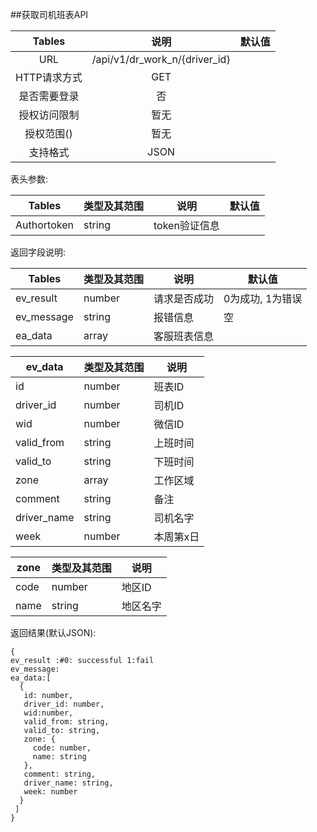##获取司机班表API


|  Tables  |              说明               | 默认值  |
| :------: | :---------------------------: | :--: |
|   URL    | /api/v1/dr_work_n/{driver_id} |      |
| HTTP请求方式 |              GET              |      |
|  是否需要登录  |               否               |      |
|  授权访问限制  |              暂无               |      |
|  授权范围()  |              暂无               |      |
|   支持格式   |             JSON              |      |


表头参数:

| Tables      | 类型及其范围 | 说明        | 默认值  |
| ----------- | ------ | --------- | ---- |
| Authortoken | string | token验证信息 |      |





返回字段说明:

| Tables     | 类型及其范围 | 说明     | 默认值        |
| ---------- | ------ | ------ | ---------- |
| ev_result  | number | 请求是否成功 | 0为成功, 1为错误 |
| ev_message | string | 报错信息   | 空          |
| ea_data    | array  | 客服班表信息 |            |


| ev_data     | 类型及其范围 | 说明    |
| ----------- | ------ | ----- |
| id          | number | 班表ID  |
| driver_id   | number | 司机ID  |
| wid         | number | 微信ID  |
| valid_from  | string | 上班时间  |
| valid_to    | string | 下班时间  |
| zone        | array  | 工作区域  |
| comment     | string | 备注    |
| driver_name | string | 司机名字  |
| week        | number | 本周第x日 |

| zone | 类型及其范围 | 说明   |
| ---- | ------ | ---- |
| code | number | 地区ID |
| name | string | 地区名字 |


返回结果(默认JSON):
```
{
ev_result :#0: successful 1:fail
ev_message:
ea_data:[
  {
   id: number,
   driver_id: number,
   wid:number,
   valid_from: string,
   valid_to: string,
   zone: {
     code: number,
     name: string
   },
   comment: string,
   driver_name: string,
   week: number
  }
 ]
}
```